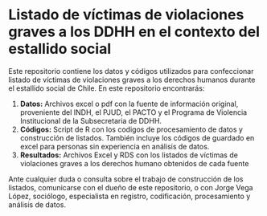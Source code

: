 # Listado de víctimas de violaciones graves a los DDHH en el contexto del estallido social

Este repositorio contiene los datos y códigos utilizados para confeccionar listado de víctimas de violaciones graves a los derechos humanos durante el estallido social de Chile.
En este repositorio encontrarás:
1. **Datos:** Archivos excel o pdf con la fuente de información original, proveniente del INDH, el PJUD, el PACTO y el Programa de Violencia Institucional de la Subsecretaria de DDHH.
2. **Códigos:** Script de R con los codigos de procesamiento de datos y construcción de listados. También incluye los códigos de guardado en excel para personas sin experiencia en análisis de datos.
3. **Resultados:** Archivos Excel y RDS con los listados de víctimas de violaciones graves a los derechos humano obtenidos de cada fuente

Ante cualquier duda o consulta sobre el trabajo de construcción de los listados, comunicarse con el dueño de este repositorio, o con Jorge Vega López, sociólogo, especialista en registro, codificación, procesamiento y análisis de datos.
